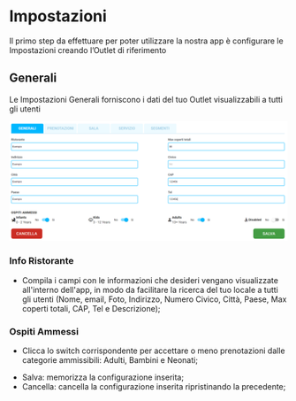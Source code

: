 # Impostazioni

Il primo step da effettuare per poter utilizzare la nostra app è configurare le Impostazioni creando l’Outlet di riferimento

## Generali

<div>Le Impostazioni Generali forniscono i dati del tuo Outlet visualizzabili a tutti gli utenti</div>

![Generali](../../assets/img/imgSettings/Generali.png#generali)

### Info Ristorante

* Compila i campi con le informazioni che desideri vengano visualizzate all'interno dell'app, in modo da facilitare la ricerca del tuo locale a tutti gli utenti (Nome, email, Foto, Indirizzo, Numero Civico, Città, Paese, Max coperti totali, CAP, Tel e Descrizione);

### Ospiti Ammessi

* Clicca lo switch corrispondente per accettare o meno prenotazioni dalle categorie ammissibili: Adulti, Bambini e Neonati;

* <div>Salva: memorizza la configurazione inserita;</div>

* <div>Cancella: cancella la configurazione inserita ripristinando la precedente;</div>